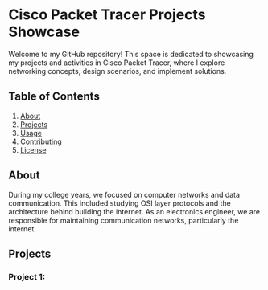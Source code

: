 # Cisco Packet Tracer Projects Showcase

Welcome to my GitHub repository! This space is dedicated to showcasing my projects and activities in Cisco Packet Tracer, where I explore networking concepts, design scenarios, and implement solutions.

## Table of Contents

1. [About](#about)
2. [Projects](#projects)
3. [Usage](#usage)
4. [Contributing](#contributing)
5. [License](#license)

## About

During my college years, we focused on computer networks and data communication. This included studying OSI layer protocols and the architecture behind building the internet. As an electronics engineer, we are responsible for maintaining communication networks, particularly the internet.

## Projects

### Project 1:

